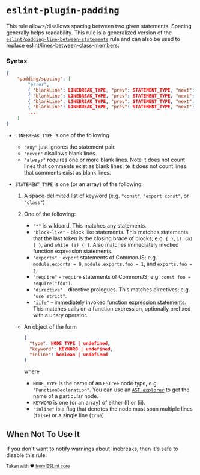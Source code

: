 # `eslint-plugin-padding`

This rule allows/disallows spacing between two given statements. Spacing generally helps
readability. This rule is a generalized version of the
[`eslint/padding-line-between-statements`](https://eslint.org/docs/rules/padding-line-between-statements)
rule and can also be used to replace
[eslint/lines-between-class-members](https://eslint.org/docs/rules/lines-between-class-members).

### Syntax

```json
{
    "padding/spacing": [
        "error",
        { "blankLine": LINEBREAK_TYPE, "prev": STATEMENT_TYPE, "next": STATEMENT_TYPE },
        { "blankLine": LINEBREAK_TYPE, "prev": STATEMENT_TYPE, "next": STATEMENT_TYPE },
        { "blankLine": LINEBREAK_TYPE, "prev": STATEMENT_TYPE, "next": STATEMENT_TYPE },
        { "blankLine": LINEBREAK_TYPE, "prev": STATEMENT_TYPE, "next": STATEMENT_TYPE },
        ...
    ]
}
```

- `LINEBREAK_TYPE` is one of the following.

  - `"any"` just ignores the statement pair.
  - `"never"` disallows blank lines.
  - `"always"` requires one or more blank lines. Note it does not count lines that comments exist as
    blank lines. te it does not count lines that comments exist as blank lines.

- `STATEMENT_TYPE` is one (or an array) of the following:

  1. A space-delimited list of keyword (e.g. `"const"`, `"export const"`, or `"class"`)
  2. One of the following:

     - `"*"` is wildcard. This matches any statements.
     - `"block-like"` - block like statements. This matches statements that the last token is the
       closing brace of blocks; e.g. `{ }`, `if (a) { }`, and `while (a) { }`. Also matches immediately
       invoked function expression statements.
     - `"exports"` - `export` statements of CommonJS; e.g. `module.exports = 0`,
       `module.exports.foo = 1`, and `exports.foo = 2`.
     - `"require"` - `require` statements of CommonJS; e.g. `const foo = require("foo")`.
     - `"directive"` - directive prologues. This matches directives; e.g. `"use strict"`.
     - `"iife"` - immediately invoked function expression statements. This matches calls on a function
       expression, optionally prefixed with a unary operator.
  - An object of the form

    ```json
    {
      "type": NODE_TYPE | undefined,
      "keyword": KEYWORD | undefined,
      "inline": boolean | undefined
    }
    ```

    where

    - `NODE_TYPE` is the name of an `ESTree` node type, e.g. `"FunctionDeclaration"`. You can use an
      [`AST explorer`](https://astexplorer.net) to get the name of a particular node.
    - `KEYWORD` is one (or an array) of either (i) or (ii).
    - `"inline"` is a flag that denotes the node must span multiple lines (`false`) or a single
      line (`true`)

## When Not To Use It

If you don't want to notify warnings about linebreaks, then it's safe to disable this rule.

<sup>Taken with ❤️
[from ESLint core](https://eslint.org/docs/rules/padding-line-between-statements#require-or-disallow-padding-lines-between-statements-padding-line-between-statements)</sup>
